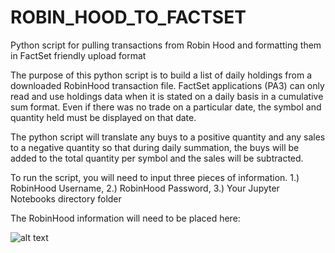 # ROBIN_HOOD_TO_FACTSET
Python script for pulling transactions from Robin Hood and formatting them in FactSet friendly upload format

The purpose of this python script is to build a list of daily holdings from a downloaded RobinHood transaction file. FactSet applications (PA3) can only read and use holdings data when it is stated on a daily basis in a cumulative sum format. Even if there was no trade on a particular date, the symbol and quantity held must be displayed on that date. 

The python script will translate any buys to a positive quantity and any sales to a negative quantity so that during daily summation, the buys will be added to the total quantity per symbol and the sales will be subtracted.

To run the script, you will need to input three pieces of information. 1.) RobinHood Username, 2.) RobinHood Password, 3.) Your Jupyter Notebooks directory folder 

The RobinHood information will need to be placed here:

![alt text](http://url/to/img.png)
